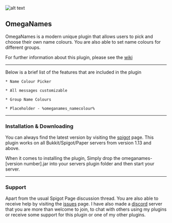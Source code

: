 ![alt text](https://i.imgur.com/seOhfDO.png "banner") </span>

## OmegaNames

OmegaNames is a modern unique plugin that allows users to pick and choose their own name colours. You are also able to 
set name colours for different groups.

For further information about this plugin, please see the [wiki](https://github.com/OmegaWeaponDev/OmegaNames/wiki)

***

Below is a brief list of the features that are included in the plugin

    * Name Colour Picker
    
    * All messages customizable
    
    * Group Name Colours

    * Placeholder - %omeganames_namecolour%
 ***
 
### Installation & Downloading

You can always find the latest version by visiting the [spigot](https://www.spigotmc.org/resources/omegavision.73013/) 
page. This plugin works on all Bukkit/Spigot/Paper servers from version 1.13 and above.

When it comes to installing the plugin, Simply drop the omeganames-[version number].jar into your servers plugin folder and then start your server.

***

### Support

Apart from the usual Spigot Page discussion thread. You are also able to receive help by visiting the 
[issues](https://github.com/OmegaWeaponDev/OmegaNames/issues) page.
I have also made a [discord](https://discord.gg/9nZTPcp) server that you are more than welcome to join, to chat with others using my
plugins or receive some support for this plugin or one of my other plugins.


